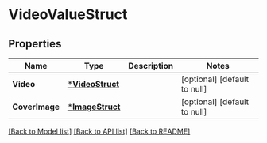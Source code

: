 # VideoValueStruct

## Properties
Name | Type | Description | Notes
------------ | ------------- | ------------- | -------------
**Video** | [***VideoStruct**](video_struct.md) |  | [optional] [default to null]
**CoverImage** | [***ImageStruct**](image_struct.md) |  | [optional] [default to null]

[[Back to Model list]](../README.md#documentation-for-models) [[Back to API list]](../README.md#documentation-for-api-endpoints) [[Back to README]](../README.md)


